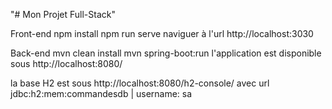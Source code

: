"# Mon Projet Full-Stack" 

Front-end 
npm install
npm run serve
naviguer à l'url http://localhost:3030


Back-end
mvn clean install
mvn spring-boot:run
l'application est disponible sous http://localhost:8080/

la base H2 est sous http://localhost:8080/h2-console/ avec url jdbc:h2:mem:commandesdb | username: sa